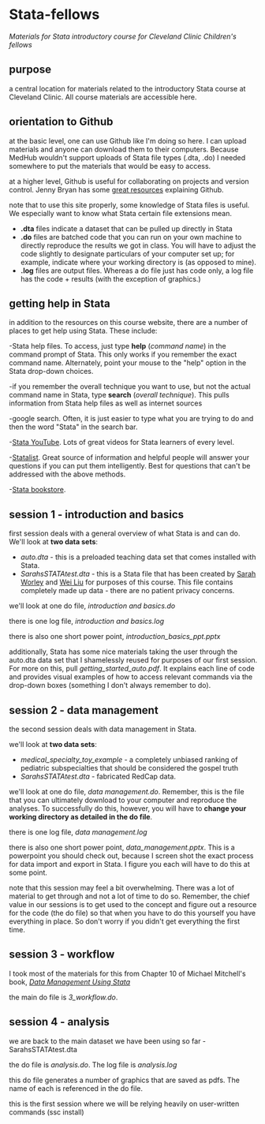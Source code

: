 # Stata-fellows

*Materials for Stata introductory course for Cleveland Clinic Children's fellows*

## purpose

a central location for materials related to the introductory Stata course at Cleveland Clinic. All course materials are accessible here. 

## orientation to Github

at the basic level, one can use Github like I'm doing so here. I can upload materials and anyone can download them to their computers. Because MedHub wouldn't support uploads of Stata file types (.dta, .do) I needed somewhere to put the materials that would be easy to access. 

at a higher level, Github is useful for collaborating on projects and version control. Jenny Bryan has some [great resources](https://pages.github.com/) explaining Github. 

note that to use this site properly, some knowledge of Stata files is useful. We especially want to know what Stata certain file extensions mean. 

- **.dta** files indicate a dataset that can be pulled up directly in Stata
- **.do** files are batched code that you can run on your own machine to directly reproduce the results we got in class. You will have to adjust the code slightly to designate particulars of your computer set up; for example, indicate where your working directory is (as opposed to mine).
- **.log** files are output files. Whereas a do file just has code only, a log file has the code + results (with the exception of graphics.)

## getting help in Stata

in addition to the resources on this course website, there are a number of places to get help using Stata. These include:

-Stata help files. To access, just type **help** (*command name*) in the command prompt of Stata. This only works if you remember the exact command name. Alternately, point your mouse to the "help" option in the Stata drop-down choices.

-if you remember the overall technique you want to use, but not the actual command name in Stata, type **search** (*overall technique*). This pulls information from Stata help files as well as internet sources

-google search. Often, it is just easier to type what you are trying to do and then the word "Stata" in the search bar. 

-[Stata YouTube](https://www.youtube.com/@statacorp). Lots of great videos for Stata learners of every level. 

-[Statalist](https://www.statalist.org/). Great source of information and helpful people will answer your questions if you can put them intelligently. Best for questions that can't be addressed with the above methods. 

-[Stata bookstore](https://www.stata.com/bookstore/).

 
## session 1 - introduction and basics

first session deals with a general overview of what Stata is and can do. We'll look at **two data sets**:

- *auto.dta* - this is a preloaded teaching data set that comes installed with Stata.
- *SarahsSTATAtest.dta* - this is a Stata file that has been created by [Sarah Worley](https://www.linkedin.com/in/sarah-worley-bba82816/) and [Wei Liu](https://www.linkedin.com/in/wei-liu-2ab97b156/) for purposes of this course. This file contains completely made up data - there are no patient privacy concerns. 

we'll look at one do file, *introduction and basics.do*

there is one log file, *introduction and basics.log*

there is also one short power point, *introduction_basics_ppt.pptx*

additionally, Stata has some nice materials taking the user through the auto.dta data set that I shamelessly reused for purposes of our first session. For more on this, pull *getting_started_auto.pdf*. It explains each line of code and provides visual examples of how to access relevant commands via the drop-down boxes (something I don't always remember to do). 

## session 2 - data management

the second session deals with data management in Stata. 

we'll look at **two data sets**:

- *medical_specialty_toy_example* - a completely unbiased ranking of pediatric subspecialties that should be considered the gospel truth 
- *SarahsSTATAtest.dta* - fabricated RedCap data. 

we'll look at one do file, *data management.do*. Remember, this is the file that you can ultimately download to your computer and reproduce the analyses. To successfully do this, however, you will have to **change your working directory as detailed in the do file**. 

there is one log file, *data management.log*

there is also one short power point, *data_management.pptx*. This is a powerpoint you should check out, because I screen shot the exact process for data import and export in Stata. I figure you each will have to do this at some point. 

note that this session may feel a bit overwhelming. There was a lot of material to get through and not a lot of time to do so. Remember, the chief value in our sessions is to get used to the concept and figure out a resource for the code (the do file) so that when you have to do this yourself you have everything in place. So don't worry if you didn't get everything the first time. 

## session 3 - workflow

I took most of the materials for this from Chapter 10 of Michael Mitchell's book, *[Data Management Using Stata](https://www.stata.com/bookstore/data-management-using-stata/)*

the main do file is *3_workflow.do*. 

## session 4 - analysis

we are back to the main dataset we have been using so far - SarahsSTATAtest.dta

the do file is *analysis.do*. The log file is *analysis.log*

this do file generates a number of graphics that are saved as pdfs. The name of each is referenced in the do file.

this is the first session where we will be relying heavily on user-written commands (ssc install) 

